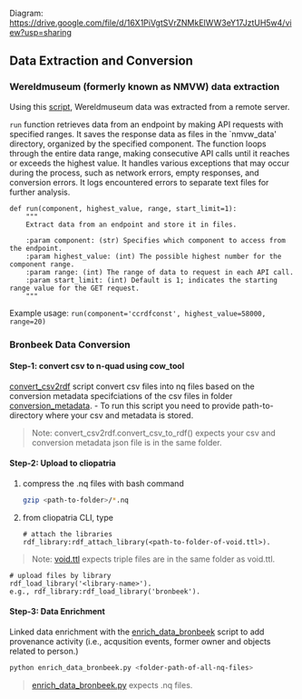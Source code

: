 Diagram: https://drive.google.com/file/d/16X1PiVgtSVrZNMkEIWW3eY17JztUH5w4/view?usp=sharing 

## Data Extraction and Conversion

### Wereldmuseum (formerly known as NMVW) data extraction
Using this [script](nmvwdatadump/data_dump.py), Wereldmuseum data was extracted from a remote server.

`run` function retrieves data from an endpoint by making API requests with specified ranges. It saves the response data as files in the `nmvw_data' directory, organized by the specified component. The function loops through the entire data range, making consecutive API calls until it reaches or exceeds the highest value. It handles various exceptions that may occur during the process, such as network errors, empty responses, and conversion errors. It logs encountered errors to separate text files for further analysis.

```
def run(component, highest_value, range, start_limit=1):
    """
    Extract data from an endpoint and store it in files.

    :param component: (str) Specifies which component to access from the endpoint.
    :param highest_value: (int) The possible highest number for the component range.
    :param range: (int) The range of data to request in each API call.
    :param start_limit: (int) Default is 1; indicates the starting range value for the GET request.
    """
```
Example usage:
```run(component='ccrdfconst', highest_value=58000, range=20)```

### Bronbeek Data Conversion

#### Step-1: convert csv to n-quad using cow_tool

[convert_csv2rdf](bronbeekdataconversion/dataConversion/convert_csv2rdf.py) script convert csv files into nq files based on the conversion metadata specifciations of the csv files in folder [conversion_metadata](bronbeekdataconversion/dataConversion/conversion_metadata). 
     - To run this script you need to provide path-to-directory where your csv and metadata is stored.


> Note: convert_csv2rdf.convert_csv_to_rdf() expects your csv and conversion metadata json file is in the same folder.



#### Step-2: Upload to cliopatria

1. compress the .nq files with bash command
   ```bash
   gzip <path-to-folder>/*.nq
   ```

2. from cliopatria CLI, type
   ```
   # attach the libraries
   rdf_library:rdf_attach_library(<path-to-folder-of-void.ttl>).
   ```
> Note: [void.ttl](void.ttl) expects triple files are in the same folder as void.ttl.
   ```
   # upload files by library
   rdf_load_library('<library-name>').
   e.g., rdf_library:rdf_load_library('bronbeek').
   ```

#### Step-3: Data Enrichment
Linked data enrichment with the [enrich_data_bronbeek](enrich_data_bronbeek) script to add provenance activity (i.e., acqusition events, former owner and objects related to person.)

```bash
python enrich_data_bronbeek.py <folder-path-of-all-nq-files>
```
> [enrich_data_bronbeek.py](enrich_data_bronbeek.py) expects .nq files.